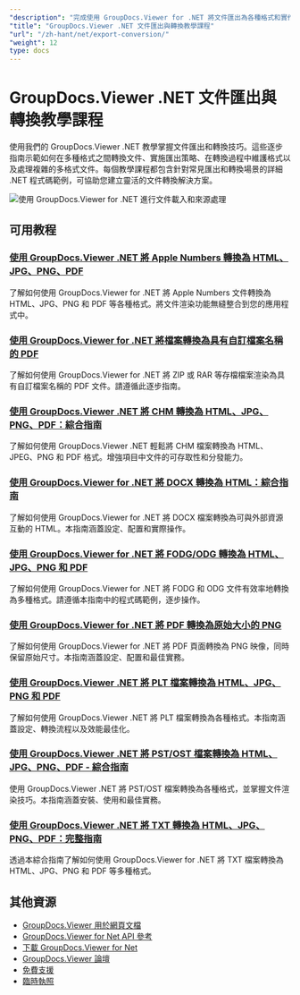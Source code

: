 ```yaml
---
"description": "完成使用 GroupDocs.Viewer for .NET 將文件匯出為各種格式和實作文件轉換策略的教學課程。"
"title": "GroupDocs.Viewer .NET 文件匯出與轉換教學課程"
"url": "/zh-hant/net/export-conversion/"
"weight": 12
type: docs
---
```

# GroupDocs.Viewer .NET 文件匯出與轉換教學課程

使用我們的 GroupDocs.Viewer .NET 教學掌握文件匯出和轉換技巧。這些逐步指南示範如何在多種格式之間轉換文件、實施匯出策略、在轉換過程中維護格式以及處理複雜的多格式文件。每個教學課程都包含針對常見匯出和轉換場景的詳細 .NET 程式碼範例，可協助您建立靈活的文件轉換解決方案。

![使用 GroupDocs.Viewer for .NET 進行文件載入和來源處理](/viewer/export-conversion/image.png)

## 可用教程

### [使用 GroupDocs.Viewer .NET 將 Apple Numbers 轉換為 HTML、JPG、PNG、PDF](./convert-apple-numbers-groupdocs-viewer-net/)
了解如何使用 GroupDocs.Viewer for .NET 將 Apple Numbers 文件轉換為 HTML、JPG、PNG 和 PDF 等各種格式。將文件渲染功能無縫整合到您的應用程式中。

### [使用 GroupDocs.Viewer for .NET 將檔案轉換為具有自訂檔案名稱的 PDF](./groupdocs-viewer-dotnet-convert-archives-to-pdfs-custom-filenames/)
了解如何使用 GroupDocs.Viewer for .NET 將 ZIP 或 RAR 等存檔檔案渲染為具有自訂檔案名稱的 PDF 文件。請遵循此逐步指南。

### [使用 GroupDocs.Viewer .NET 將 CHM 轉換為 HTML、JPG、PNG、PDF：綜合指南](./convert-chm-to-html-jpg-png-pdf-groupdocs-viewer-net/)
了解如何使用 GroupDocs.Viewer .NET 輕鬆將 CHM 檔案轉換為 HTML、JPEG、PNG 和 PDF 格式。增強項目中文件的可存取性和分發能力。

### [使用 GroupDocs.Viewer for .NET 將 DOCX 轉換為 HTML：綜合指南](./groupdocs-viewer-dotnet-docx-to-html/)
了解如何使用 GroupDocs.Viewer for .NET 將 DOCX 檔案轉換為可與外部資源互動的 HTML。本指南涵蓋設定、配置和實際操作。

### [使用 GroupDocs.Viewer for .NET 將 FODG/ODG 轉換為 HTML、JPG、PNG 和 PDF](./convert-fodg-og-documents-groupdocs-viewer-net/)
了解如何使用 GroupDocs.Viewer for .NET 將 FODG 和 ODG 文件有效率地轉換為多種格式。請遵循本指南中的程式碼範例，逐步操作。

### [使用 GroupDocs.Viewer for .NET 將 PDF 轉換為原始大小的 PNG](./convert-pdfs-to-png-groupdocs-viewer-net/)
了解如何使用 GroupDocs.Viewer for .NET 將 PDF 頁面轉換為 PNG 映像，同時保留原始尺寸。本指南涵蓋設定、配置和最佳實務。

### [使用 GroupDocs.Viewer .NET 將 PLT 檔案轉換為 HTML、JPG、PNG 和 PDF](./convert-plt-files-groupdocs-viewer-net/)
了解如何使用 GroupDocs.Viewer .NET 將 PLT 檔案轉換為各種格式。本指南涵蓋設定、轉換流程以及效能最佳化。

### [使用 GroupDocs.Viewer .NET 將 PST/OST 檔案轉換為 HTML、JPG、PNG、PDF - 綜合指南](./convert-pst-ost-files-groupdocs-viewer-net/)
使用 GroupDocs.Viewer .NET 將 PST/OST 檔案轉換為各種格式，並掌握文件渲染技巧。本指南涵蓋安裝、使用和最佳實務。

### [使用 GroupDocs.Viewer .NET 將 TXT 轉換為 HTML、JPG、PNG、PDF：完整指南](./groupdocs-viewer-dotnet-txt-conversion-guide/)
透過本綜合指南了解如何使用 GroupDocs.Viewer for .NET 將 TXT 檔案轉換為 HTML、JPG、PNG 和 PDF 等多種格式。

## 其他資源

- [GroupDocs.Viewer 用於網頁文檔](https://docs.groupdocs.com/viewer/net/)
- [GroupDocs.Viewer for Net API 參考](https://reference.groupdocs.com/viewer/net/)
- [下載 GroupDocs.Viewer for Net](https://releases.groupdocs.com/viewer/net/)
- [GroupDocs.Viewer 論壇](https://forum.groupdocs.com/c/viewer/9)
- [免費支援](https://forum.groupdocs.com/)
- [臨時執照](https://purchase.groupdocs.com/temporary-license/)
